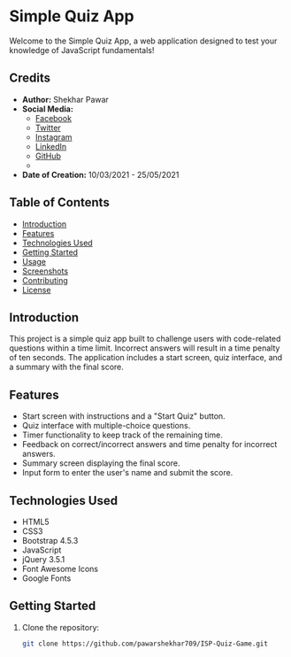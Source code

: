 # Simple Quiz App

Welcome to the Simple Quiz App, a web application designed to test your knowledge of JavaScript fundamentals!

## Credits

- **Author:** Shekhar Pawar
- **Social Media:**
  - [Facebook](https://www.facebook.com/pawar.shekhar.58)
  - [Twitter](https://twitter.com/Shekharpawar709?s=08)
  - [Instagram](https://instagram.com/shekharpawar__?igshid=cpaihz24m5pw)
  - [LinkedIn](https://www.linkedin.com/in/shekhar-pawar-80006a1a9)
  - [GitHub](https://www.github.com/pawarshekhar709?hr_r=1)
  - 
- **Date of Creation:** 10/03/2021 - 25/05/2021


## Table of Contents

- [Introduction](#introduction)
- [Features](#features)
- [Technologies Used](#technologies-used)
- [Getting Started](#getting-started)
- [Usage](#usage)
- [Screenshots](#screenshots)
- [Contributing](#contributing)
- [License](#license)

## Introduction

This project is a simple quiz app built to challenge users with code-related questions within a time limit. Incorrect answers will result in a time penalty of ten seconds. The application includes a start screen, quiz interface, and a summary with the final score.

## Features

- Start screen with instructions and a "Start Quiz" button.
- Quiz interface with multiple-choice questions.
- Timer functionality to keep track of the remaining time.
- Feedback on correct/incorrect answers and time penalty for incorrect answers.
- Summary screen displaying the final score.
- Input form to enter the user's name and submit the score.

## Technologies Used

- HTML5
- CSS3
- Bootstrap 4.5.3
- JavaScript
- jQuery 3.5.1
- Font Awesome Icons
- Google Fonts

## Getting Started

1. Clone the repository:

   ```bash
   git clone https://github.com/pawarshekhar709/ISP-Quiz-Game.git
